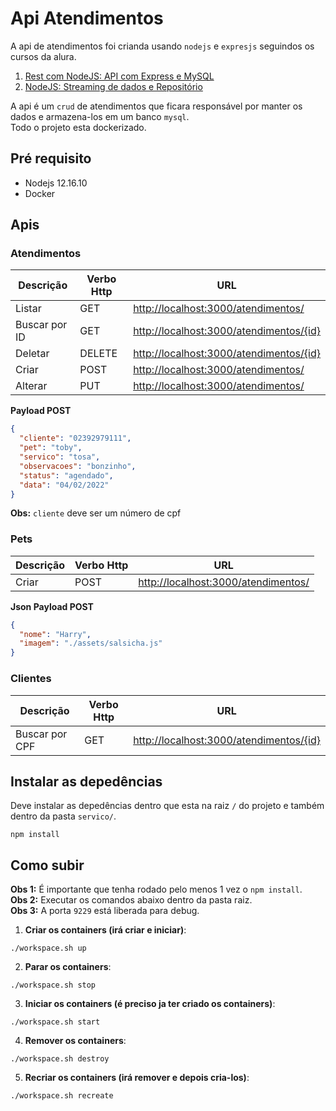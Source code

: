 # Api Atendimentos 

A api de atendimentos foi crianda usando ```nodejs``` e ```expresjs``` seguindos os cursos da alura.

1. [Rest com NodeJS: API com Express e MySQL](https://cursos.alura.com.br/course/node-rest-api)
2. [NodeJS: Streaming de dados e Repositório](https://cursos.alura.com.br/course/nodejs-streaming-dados)

A api é um ```crud``` de atendimentos que ficara responsável por manter os dados e armazena-los em um banco ```mysql```.  
Todo o projeto esta dockerizado.

## Pré requisito 

* Nodejs 12.16.10
* Docker

## Apis

### Atendimentos

| Descrição | Verbo Http | URL |
| ------ | ------ | ------ |
| Listar | GET |[http://localhost:3000/atendimentos/](http://localhost:3000/atendimentos/) |
| Buscar por ID | GET  |[http://localhost:3000/atendimentos/{id}](http://localhost:3000/atendimentos/{id}) |
| Deletar | DELETE |[http://localhost:3000/atendimentos/{id}](http://localhost:3000/atendimentos/{id}) |
| Criar | POST |[http://localhost:3000/atendimentos/](http://localhost:3000/atendimentos/) |
| Alterar | PUT |[http://localhost:3000/atendimentos/](http://localhost:3000/atendimentos/) |

**Payload POST**
```json
{
  "cliente": "02392979111",
  "pet": "toby",
  "servico": "tosa",
  "observacoes": "bonzinho",
  "status": "agendado",
  "data": "04/02/2022"
}
```

**Obs:** ``cliente`` deve ser um número de cpf

### Pets

| Descrição | Verbo Http | URL |
| ------ | ------ | ------ |
| Criar | POST |[http://localhost:3000/atendimentos/](http://localhost:3000/pets/) |


**Json Payload POST**
```json
{
  "nome": "Harry",
  "imagem": "./assets/salsicha.js"
}
```

### Clientes

| Descrição | Verbo Http | URL |
| ------ | ------ | ------ |
| Buscar por CPF | GET  |[http://localhost:3000/atendimentos/{id}](http://localhost:8082/{cpf}) | 


## Instalar as depedências
Deve instalar as depedências dentro que esta na raiz ``/`` do projeto e também dentro da pasta ``servico/``.

```npm install```


## Como subir

**Obs 1:** É importante que tenha rodado pelo menos 1 vez o ```npm install```.  
**Obs 2:** Executar os comandos abaixo dentro da pasta raiz.  
**Obs 3:** A porta ```9229``` está liberada para debug.

1. **Criar os containers (irá criar e iniciar)**:
```shell
./workspace.sh up 
```

2. **Parar os containers**:
```shell
./workspace.sh stop 
```

3. **Iniciar os containers (é preciso ja ter criado os containers)**:
```shell
./workspace.sh start 
```

4. **Remover os containers**:
```shell
./workspace.sh destroy 
```

5. **Recriar os containers (irá remover e depois cria-los)**:
```shell
./workspace.sh recreate 
```
